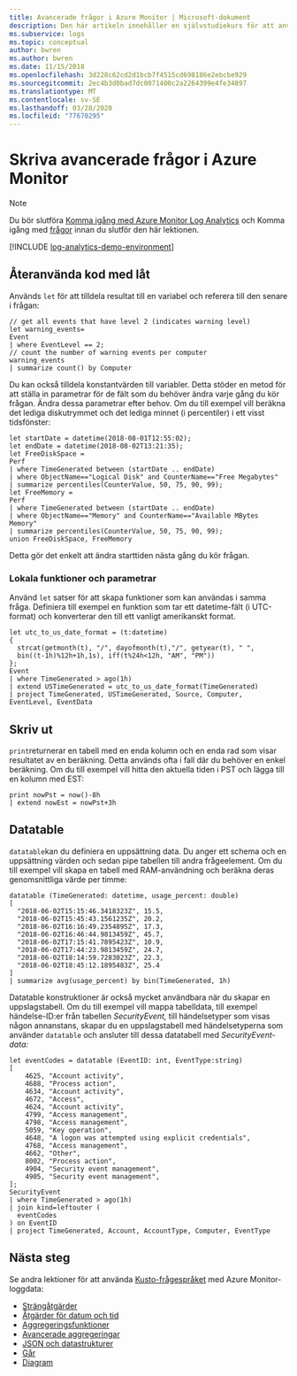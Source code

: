 ```yaml
---
title: Avancerade frågor i Azure Monitor | Microsoft-dokument
description: Den här artikeln innehåller en självstudiekurs för att använda Analytics-portalen för att skriva frågor i Azure Monitor.
ms.subservice: logs
ms.topic: conceptual
author: bwren
ms.author: bwren
ms.date: 11/15/2018
ms.openlocfilehash: 3d228c62cd2d1bcb7f4515cd698186e2ebcbe929
ms.sourcegitcommit: 2ec4b3d0bad7dc0071400c2a2264399e4fe34897
ms.translationtype: MT
ms.contentlocale: sv-SE
ms.lasthandoff: 03/28/2020
ms.locfileid: "77670295"
---
```

# <a name="writing-advanced-queries-in-azure-monitor"></a>Skriva avancerade frågor i Azure Monitor

> [!NOTE]
> Du bör slutföra [Komma igång med Azure Monitor Log Analytics](get-started-portal.md) och Komma igång med [frågor](get-started-queries.md) innan du slutför den här lektionen.

[!INCLUDE [log-analytics-demo-environment](../../../includes/log-analytics-demo-environment.md)]

## <a name="reusing-code-with-let"></a>Återanvända kod med låt
Används `let` för att tilldela resultat till en variabel och referera till den senare i frågan:

```Kusto
// get all events that have level 2 (indicates warning level)
let warning_events=
Event
| where EventLevel == 2;
// count the number of warning events per computer
warning_events
| summarize count() by Computer 
```

Du kan också tilldela konstantvärden till variabler. Detta stöder en metod för att ställa in parametrar för de fält som du behöver ändra varje gång du kör frågan. Ändra dessa parametrar efter behov. Om du till exempel vill beräkna det lediga diskutrymmet och det lediga minnet (i percentiler) i ett visst tidsfönster:

```Kusto
let startDate = datetime(2018-08-01T12:55:02);
let endDate = datetime(2018-08-02T13:21:35);
let FreeDiskSpace =
Perf
| where TimeGenerated between (startDate .. endDate)
| where ObjectName=="Logical Disk" and CounterName=="Free Megabytes"
| summarize percentiles(CounterValue, 50, 75, 90, 99);
let FreeMemory =
Perf
| where TimeGenerated between (startDate .. endDate)
| where ObjectName=="Memory" and CounterName=="Available MBytes Memory"
| summarize percentiles(CounterValue, 50, 75, 90, 99);
union FreeDiskSpace, FreeMemory
```

Detta gör det enkelt att ändra starttiden nästa gång du kör frågan.

### <a name="local-functions-and-parameters"></a>Lokala funktioner och parametrar
Använd `let` satser för att skapa funktioner som kan användas i samma fråga. Definiera till exempel en funktion som tar ett datetime-fält (i UTC-format) och konverterar den till ett vanligt amerikanskt format. 

```Kusto
let utc_to_us_date_format = (t:datetime)
{
  strcat(getmonth(t), "/", dayofmonth(t),"/", getyear(t), " ",
  bin((t-1h)%12h+1h,1s), iff(t%24h<12h, "AM", "PM"))
};
Event 
| where TimeGenerated > ago(1h) 
| extend USTimeGenerated = utc_to_us_date_format(TimeGenerated)
| project TimeGenerated, USTimeGenerated, Source, Computer, EventLevel, EventData 
```

## <a name="print"></a>Skriv ut
`print`returnerar en tabell med en enda kolumn och en enda rad som visar resultatet av en beräkning. Detta används ofta i fall där du behöver en enkel beräkning. Om du till exempel vill hitta den aktuella tiden i PST och lägga till en kolumn med EST:

```Kusto
print nowPst = now()-8h
| extend nowEst = nowPst+3h
```

## <a name="datatable"></a>Datatable
`datatable`kan du definiera en uppsättning data. Du anger ett schema och en uppsättning värden och sedan pipe tabellen till andra frågeelement. Om du till exempel vill skapa en tabell med RAM-användning och beräkna deras genomsnittliga värde per timme:

```Kusto
datatable (TimeGenerated: datetime, usage_percent: double)
[
  "2018-06-02T15:15:46.3418323Z", 15.5,
  "2018-06-02T15:45:43.1561235Z", 20.2,
  "2018-06-02T16:16:49.2354895Z", 17.3,
  "2018-06-02T16:46:44.9813459Z", 45.7,
  "2018-06-02T17:15:41.7895423Z", 10.9,
  "2018-06-02T17:44:23.9813459Z", 24.7,
  "2018-06-02T18:14:59.7283023Z", 22.3,
  "2018-06-02T18:45:12.1895483Z", 25.4
]
| summarize avg(usage_percent) by bin(TimeGenerated, 1h)
```

Datatable konstruktioner är också mycket användbara när du skapar en uppslagstabell. Om du till exempel vill mappa tabelldata, till exempel händelse-ID:er från tabellen _SecurityEvent,_ till händelsetyper som visas någon annanstans, skapar du en uppslagstabell med händelsetyperna som använder `datatable` och ansluter till dessa datatabell med _SecurityEvent-data:_

```Kusto
let eventCodes = datatable (EventID: int, EventType:string)
[
    4625, "Account activity",
    4688, "Process action",
    4634, "Account activity",
    4672, "Access",
    4624, "Account activity",
    4799, "Access management",
    4798, "Access management",
    5059, "Key operation",
    4648, "A logon was attempted using explicit credentials",
    4768, "Access management",
    4662, "Other",
    8002, "Process action",
    4904, "Security event management",
    4905, "Security event management",
];
SecurityEvent
| where TimeGenerated > ago(1h) 
| join kind=leftouter (
  eventCodes
) on EventID
| project TimeGenerated, Account, AccountType, Computer, EventType
```

## <a name="next-steps"></a>Nästa steg
Se andra lektioner för att använda [Kusto-frågespråket](/azure/kusto/query/) med Azure Monitor-loggdata:

- [Strängåtgärder](string-operations.md)
- [Åtgärder för datum och tid](datetime-operations.md)
- [Aggregeringsfunktioner](aggregations.md)
- [Avancerade aggregeringar](advanced-aggregations.md)
- [JSON och datastrukturer](json-data-structures.md)
- [Går](joins.md)
- [Diagram](charts.md)
